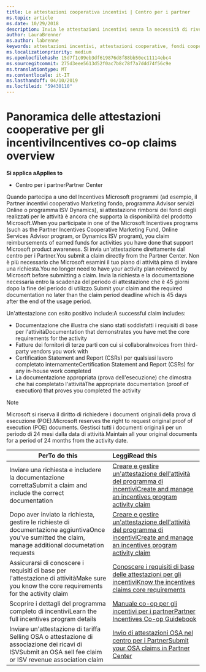 ```yaml
---
title: Le attestazioni cooperativa incentivi | Centro per i partner
ms.topic: article
ms.date: 10/29/2018
description: Invia le attestazioni incentivi senza la necessità di rivedere prima il tuo piano di attività.
author: LauraBrenner
ms.author: labrenne
keywords: attestazioni incentivi, attestazioni cooperative, fondi cooperativi
ms.localizationpriority: medium
ms.openlocfilehash: 15d7f1c09eb3df619876d8f88bb50ec11114ebc4
ms.sourcegitcommit: 275d3eee5613d52f0ac7b8c78f7a7ddd74f56c9e
ms.translationtype: MT
ms.contentlocale: it-IT
ms.lasthandoff: 04/10/2019
ms.locfileid: "59430110"
---
```

# <a name="incentives-co-op-claims-overview"></a><span data-ttu-id="c276c-104">Panoramica delle attestazioni cooperative per gli incentivi</span><span class="sxs-lookup"><span data-stu-id="c276c-104">Incentives co-op claims overview</span></span>

**<span data-ttu-id="c276c-105">Si applica a</span><span class="sxs-lookup"><span data-stu-id="c276c-105">Applies to</span></span>**

- <span data-ttu-id="c276c-106">Centro per i partner</span><span class="sxs-lookup"><span data-stu-id="c276c-106">Partner Center</span></span>

<span data-ttu-id="c276c-107">Quando partecipa a uno del Incentives Microsoft programmi (ad esempio, il Partner incentivi cooperativo Marketing fondo, programma Advisor servizi Online o programma ISV Dynamics), si attestazione rimborsi dei fondi degli realizzati per le attività è ancora che supporta la disponibilità del prodotto Microsoft.</span><span class="sxs-lookup"><span data-stu-id="c276c-107">When you participate in one of the Microsoft Incentives programs (such as the Partner Incentives Cooperative Marketing Fund, Online Services Advisor program, or Dynamics ISV program), you claim reimbursements of earned funds for activities you have done that support Microsoft product awareness.</span></span> <span data-ttu-id="c276c-108">Si invia un'attestazione direttamente dal centro per i Partner.</span><span class="sxs-lookup"><span data-stu-id="c276c-108">You submit a claim directly from the Partner Center.</span></span> <span data-ttu-id="c276c-109">Non è più necessario che Microsoft esamini il tuo piano di attività pima di inviare una richiesta.</span><span class="sxs-lookup"><span data-stu-id="c276c-109">You no longer need to have your activity plan reviewed by Microsoft before submitting a claim.</span></span> <span data-ttu-id="c276c-110">Invia la richiesta e la documentazione necessaria entro la scadenza del periodo di attestazione che è 45 giorni dopo la fine del periodo di utilizzo.</span><span class="sxs-lookup"><span data-stu-id="c276c-110">Submit your claim and the required documentation no later than the claim period deadline which is 45 days after the end of the usage period.</span></span> 

<span data-ttu-id="c276c-111">Un'attestazione con esito positivo include:</span><span class="sxs-lookup"><span data-stu-id="c276c-111">A successful claim includes:</span></span>

- <span data-ttu-id="c276c-112">Documentazione che illustra che siano stati soddisfatti i requisiti di base per l'attività</span><span class="sxs-lookup"><span data-stu-id="c276c-112">Documentation that demonstrates you have met the core requirements for the activity</span></span>
- <span data-ttu-id="c276c-113">Fatture dei fornitori di terze parti con cui si collabora</span><span class="sxs-lookup"><span data-stu-id="c276c-113">Invoices from third-party vendors you work with</span></span>
- <span data-ttu-id="c276c-114">Certification Statement and Report (CSRs) per qualsiasi lavoro completato internamente</span><span class="sxs-lookup"><span data-stu-id="c276c-114">Certification Statement and Report (CSRs) for any in-house work completed</span></span>
- <span data-ttu-id="c276c-115">La documentazione appropriata (prova dell'esecuzione) che dimostra che hai completato l'attività</span><span class="sxs-lookup"><span data-stu-id="c276c-115">The appropriate documentation (proof of execution) that proves you completed the activity</span></span> 

>[!NOTE]
><span data-ttu-id="c276c-116">Microsoft si riserva il diritto di richiedere i documenti originali della prova di esecuzione (POE).</span><span class="sxs-lookup"><span data-stu-id="c276c-116">Microsoft reserves the right to request original proof of execution (POE) documents.</span></span> <span data-ttu-id="c276c-117">Gestisci tutti i documenti originali per un periodo di 24 mesi dalla data di attività.</span><span class="sxs-lookup"><span data-stu-id="c276c-117">Maintain all your original documents for a period of 24 months from the activity date.</span></span> 

|**<span data-ttu-id="c276c-118">Per</span><span class="sxs-lookup"><span data-stu-id="c276c-118">To do this</span></span>**   |**<span data-ttu-id="c276c-119">Leggi</span><span class="sxs-lookup"><span data-stu-id="c276c-119">Read this</span></span>**   |
|-----------------|:--------------------------------------|
|<span data-ttu-id="c276c-120">Inviare una richiesta e includere la documentazione corretta</span><span class="sxs-lookup"><span data-stu-id="c276c-120">Submit a claim and include the correct documentation</span></span>|[<span data-ttu-id="c276c-121">Creare e gestire un'attestazione dell'attività del programma di incentivi</span><span class="sxs-lookup"><span data-stu-id="c276c-121">Create and manage an incentives program activity claim</span></span>](create-incentives-claims.md)|
|<span data-ttu-id="c276c-122">Dopo aver inviato la richiesta, gestire le richieste di documentazione aggiuntiva</span><span class="sxs-lookup"><span data-stu-id="c276c-122">Once you've sumitted the claim, manage additional documetation requests</span></span>|[<span data-ttu-id="c276c-123">Creare e gestire un'attestazione dell'attività del programma di incentivi</span><span class="sxs-lookup"><span data-stu-id="c276c-123">Create and manage an incentives program activity claim</span></span>](create-incentives-claims.md)  |
|<span data-ttu-id="c276c-124">Assicurarsi di conoscere i requisiti di base per l'attestazione di attività</span><span class="sxs-lookup"><span data-stu-id="c276c-124">Make sure you know the core requirements for the activity claim</span></span>|[<span data-ttu-id="c276c-125">Conoscere i requisiti di base delle attestazioni per gli incentivi</span><span class="sxs-lookup"><span data-stu-id="c276c-125">Know the incentives claims core requirements</span></span>](core-requirements.md)   |
|<span data-ttu-id="c276c-126">Scoprire i dettagli del programma completo di incentivi</span><span class="sxs-lookup"><span data-stu-id="c276c-126">Learn the full incentives program details</span></span>|[<span data-ttu-id="c276c-127">Manuale co-op per gli incentivi per i partner</span><span class="sxs-lookup"><span data-stu-id="c276c-127">Partner Incentives Co-op Guidebook</span></span>](https://assets.microsoft.com/coop-guidebook.pdf)
|<span data-ttu-id="c276c-128">Inviare un'attestazione di tariffa Selling OSA o attestazione di associazione dei ricavi di ISV</span><span class="sxs-lookup"><span data-stu-id="c276c-128">Submit an OSA sell fee claim or ISV revenue association claim</span></span> |[<span data-ttu-id="c276c-129">Invio di attestazioni OSA nel centro per i Partner</span><span class="sxs-lookup"><span data-stu-id="c276c-129">Submit your OSA claims in Partner Center</span></span>](submit-osa-claim.md)|
                                                                                 
                                   